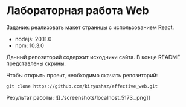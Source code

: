# Лабораторная работа Web

Задание: реализовать макет страницы с использованием React.

* nodejs: 20.11.0
* npm: 10.3.0

Данный репозиторий содержит исходники сайта. В конце README представлены скрины.

Чтобы открыть проект, необходимо скачать репозиторий:
```git
git clone https://github.com/kiryushaz/effective_web.git
```

Результат работы:
![[./screenshots/localhost_5173_.png]]